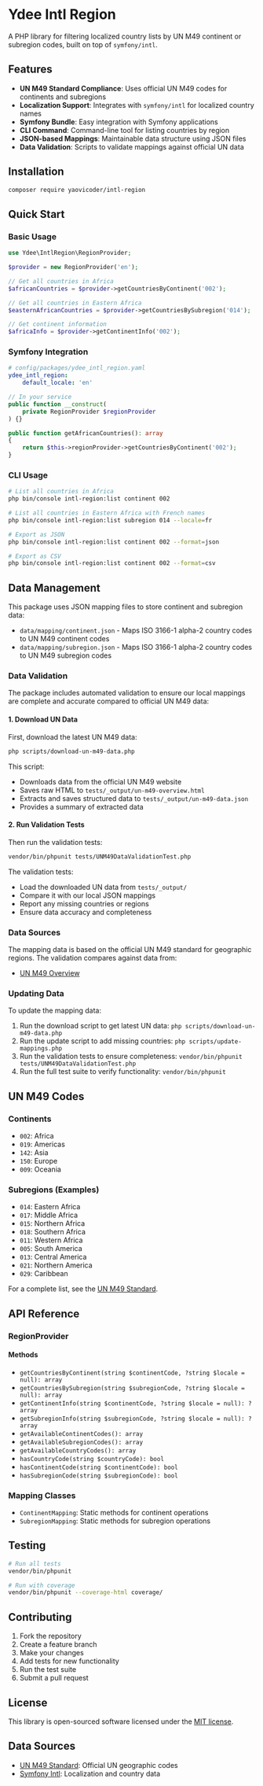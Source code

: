 # Ydee Intl Region

A PHP library for filtering localized country lists by UN M49 continent or subregion codes, built on top of `symfony/intl`.

## Features

- **UN M49 Standard Compliance**: Uses official UN M49 codes for continents and subregions
- **Localization Support**: Integrates with `symfony/intl` for localized country names
- **Symfony Bundle**: Easy integration with Symfony applications
- **CLI Command**: Command-line tool for listing countries by region
- **JSON-based Mappings**: Maintainable data structure using JSON files
- **Data Validation**: Scripts to validate mappings against official UN data

## Installation

```bash
composer require yaovicoder/intl-region
```

## Quick Start

### Basic Usage

```php
use Ydee\IntlRegion\RegionProvider;

$provider = new RegionProvider('en');

// Get all countries in Africa
$africanCountries = $provider->getCountriesByContinent('002');

// Get all countries in Eastern Africa
$easternAfricanCountries = $provider->getCountriesBySubregion('014');

// Get continent information
$africaInfo = $provider->getContinentInfo('002');
```

### Symfony Integration

```yaml
# config/packages/ydee_intl_region.yaml
ydee_intl_region:
    default_locale: 'en'
```

```php
// In your service
public function __construct(
    private RegionProvider $regionProvider
) {}

public function getAfricanCountries(): array
{
    return $this->regionProvider->getCountriesByContinent('002');
}
```

### CLI Usage

```bash
# List all countries in Africa
php bin/console intl-region:list continent 002

# List all countries in Eastern Africa with French names
php bin/console intl-region:list subregion 014 --locale=fr

# Export as JSON
php bin/console intl-region:list continent 002 --format=json

# Export as CSV
php bin/console intl-region:list continent 002 --format=csv
```

## Data Management

This package uses JSON mapping files to store continent and subregion data:

- `data/mapping/continent.json` - Maps ISO 3166-1 alpha-2 country codes to UN M49 continent codes
- `data/mapping/subregion.json` - Maps ISO 3166-1 alpha-2 country codes to UN M49 subregion codes

### Data Validation

The package includes automated validation to ensure our local mappings are complete and accurate compared to official UN M49 data:

#### 1. Download UN Data
First, download the latest UN M49 data:

```bash
php scripts/download-un-m49-data.php
```

This script:
- Downloads data from the official UN M49 website
- Saves raw HTML to `tests/_output/un-m49-overview.html`
- Extracts and saves structured data to `tests/_output/un-m49-data.json`
- Provides a summary of extracted data

#### 2. Run Validation Tests
Then run the validation tests:

```bash
vendor/bin/phpunit tests/UNM49DataValidationTest.php
```

The validation tests:
- Load the downloaded UN data from `tests/_output/`
- Compare it with our local JSON mappings
- Report any missing countries or regions
- Ensure data accuracy and completeness

### Data Sources

The mapping data is based on the official UN M49 standard for geographic regions. The validation compares against data from:
- [UN M49 Overview](https://unstats.un.org/unsd/methodology/m49/overview/)

### Updating Data

To update the mapping data:

1. Run the download script to get latest UN data: `php scripts/download-un-m49-data.php`
2. Run the update script to add missing countries: `php scripts/update-mappings.php`
3. Run the validation tests to ensure completeness: `vendor/bin/phpunit tests/UNM49DataValidationTest.php`
4. Run the full test suite to verify functionality: `vendor/bin/phpunit`

## UN M49 Codes

### Continents
- `002`: Africa
- `019`: Americas
- `142`: Asia
- `150`: Europe
- `009`: Oceania

### Subregions (Examples)
- `014`: Eastern Africa
- `017`: Middle Africa
- `015`: Northern Africa
- `018`: Southern Africa
- `011`: Western Africa
- `005`: South America
- `013`: Central America
- `021`: Northern America
- `029`: Caribbean

For a complete list, see the [UN M49 Standard](https://unstats.un.org/unsd/methodology/m49/).

## API Reference

### RegionProvider

#### Methods

- `getCountriesByContinent(string $continentCode, ?string $locale = null): array`
- `getCountriesBySubregion(string $subregionCode, ?string $locale = null): array`
- `getContinentInfo(string $continentCode, ?string $locale = null): ?array`
- `getSubregionInfo(string $subregionCode, ?string $locale = null): ?array`
- `getAvailableContinentCodes(): array`
- `getAvailableSubregionCodes(): array`
- `getAvailableCountryCodes(): array`
- `hasCountryCode(string $countryCode): bool`
- `hasContinentCode(string $continentCode): bool`
- `hasSubregionCode(string $subregionCode): bool`

### Mapping Classes

- `ContinentMapping`: Static methods for continent operations
- `SubregionMapping`: Static methods for subregion operations

## Testing

```bash
# Run all tests
vendor/bin/phpunit

# Run with coverage
vendor/bin/phpunit --coverage-html coverage/
```

## Contributing

1. Fork the repository
2. Create a feature branch
3. Make your changes
4. Add tests for new functionality
5. Run the test suite
6. Submit a pull request

## License

This library is open-sourced software licensed under the [MIT license](LICENSE).

## Data Sources

- [UN M49 Standard](https://unstats.un.org/unsd/methodology/m49/): Official UN geographic codes
- [Symfony Intl](https://github.com/symfony/intl): Localization and country data
